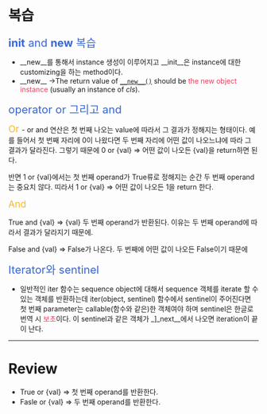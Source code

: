 
# 복습


<span style="color:#3867d6; font-size:22">__init__ and __new__ 복습</span>

- <span>__new__를 통해서 instance 생성이 이루어지고 __init__은 instance에 대한 customizing을 하는 method이다.</span>
- \_\_new__ ->The return value of [`__new__()`](https://docs.python.org/3/reference/datamodel.html#object.__new__ "object.__new__") should be <span style='color:#eb3b5a'>the new object instance</span> (usually an instance of _cls_).


<span style='color:#3867d6; font-size:22'>operator or 그리고 and</span>

<span style='color:#f7b731; font-size: 19'>Or </span>
\- or and 연산은 첫 번째 나오는 value에 따라서 그 결과가 정해지는 형태이다. 예를 들어서 첫 번째 자리에 0이 나왔다면 두 번째 자리에 어떤 값이 나오느냐에 따라 그 결과가 달라진다. 
그렇기 때문에 
	0 or {val} => 어떤 값이 나오든 {val}을 return하면 된다.

반면 1 or {val}에서는 첫 번째 operand가 True류로 정해지는 순간 두 번째 operand는 중요치 않다.
띠라서 
	1 or {val} => 어떤 값이 나오든 1을 return 한다.

<span style='color:#f7b731; font-size: 19'>And</span>

True and {val} => {val} 두 번째 operand가 반환된다. 이유는 두 번째 operand에 따라서 결과가 달라지기 때문에.

False and {val} => False가 나온다. 두 번째에 어떤 값이 나오든 False이기 때문에


<span style='color:#3867d6; font-size: 22'>Iterator와 sentinel</span>

- 일반적인 iter 함수는 sequence object에 대해서 sequence 객체를 iterate 할 수 있는 객체를 반환하는데 iter(object, sentinel) 함수에서 sentinel이 주어진다면 첫 번째  parameter는 callable(함수와 같은)한 객체여야 하며 sentinel은 한글로 번역 시 <span style='color:#eb3b5a'>보초</span>이다. 이 sentinel과 같은 객체가 \_]\_next__에서 나오면 iteration이 끝이 난다.

---
# Review

- True or {val} => 첫 번째 operand를 반환한다.
- Fasle or {val} => 두 번째 operand를 반환한다.